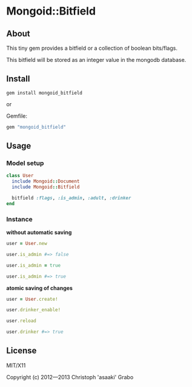 # Mongoid::Bitfield

## About

This tiny gem provides a bitfield or a collection of boolean bits/flags.

This bitfield will be stored as an integer value in the mongodb database.

## Install

```shell
gem install mongoid_bitfield
```

or

Gemfile:

```ruby
gem "mongoid_bitfield"
```

## Usage

### Model setup

```ruby
class User
  include Mongoid::Document
  include Mongoid::Bitfield

  bitfield :flags, :is_admin, :adult, :drinker
end
```

### Instance

**without automatic saving**

```ruby
user = User.new

user.is_admin #=> false

user.is_admin = true

user.is_admin #=> true
```

**atomic saving of changes**

```ruby
user = User.create!

user.drinker_enable!

user.reload

user.drinker #=> true
```

## License

MIT/X11

Copyright (c) 2012—2013 Christoph 'asaaki' Grabo
